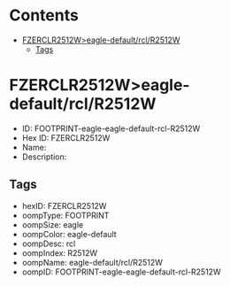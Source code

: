 



Contents
========

* [FZERCLR2512W>eagle-default/rcl/R2512W](#fzerclr2512weagle-defaultrclr2512w)
	* [Tags](#tags)

# FZERCLR2512W>eagle-default/rcl/R2512W

- ID: FOOTPRINT-eagle-eagle-default-rcl-R2512W
- Hex ID: FZERCLR2512W
- Name: 
- Description: 

## Tags

- hexID: FZERCLR2512W
- oompType: FOOTPRINT
- oompSize: eagle
- oompColor: eagle-default
- oompDesc: rcl
- oompIndex: R2512W
- oompName: eagle-default/rcl/R2512W
- oompID: FOOTPRINT-eagle-eagle-default-rcl-R2512W
